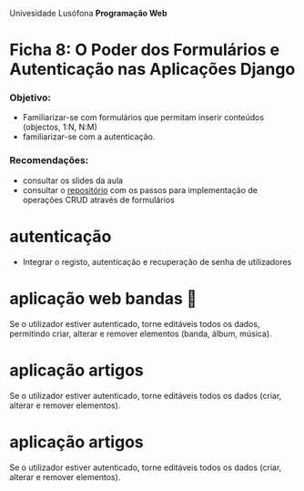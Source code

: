 Univesidade Lusófona
**Programação Web**

# Ficha 8: O Poder dos Formulários e Autenticação nas Aplicações Django

### Objetivo:
* Familiarizar-se com formulários que permitam inserir conteúdos (objectos, 1:N, N:M)
* familiarizar-se com a autenticação.

### Recomendações:
* consultar os slides da aula
* consultar o [repositório](https://github.com/ULHT-PW/bibliotecalusofona/tree/main?tab=readme-ov-file#formul%C3%A1rio-de-cria%C3%A7%C3%A3o-de-novo-autor) com os passos para implementação de operações CRUD através de formulários

# autenticação
* Integrar o registo, autenticação e recuperação de senha de utilizadores

# aplicação web bandas 🎸
Se o utilizador estiver autenticado, torne editáveis todos os dados, permitindo criar, alterar e remover elementos (banda, álbum, música).

# aplicação artigos
Se o utilizador estiver autenticado, torne editáveis todos os dados (criar, alterar e remover elementos).

# aplicação artigos
Se o utilizador estiver autenticado, torne editáveis todos os dados (criar, alterar e remover elementos).




